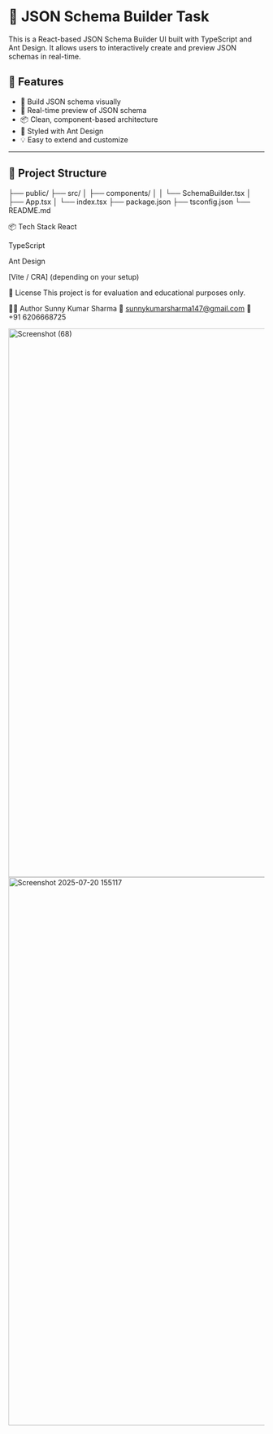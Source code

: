 # 🧩 JSON Schema Builder Task

This is a React-based JSON Schema Builder UI built with TypeScript and Ant Design. It allows users to interactively create and preview JSON schemas in real-time.

## 🚀 Features

- 📄 Build JSON schema visually
- 🔁 Real-time preview of JSON schema
- 📦 Clean, component-based architecture
- 🎨 Styled with Ant Design
- 💡 Easy to extend and customize

---

## 📂 Project Structure

├── public/
├── src/
│ ├── components/
│ │ └── SchemaBuilder.tsx
│ ├── App.tsx
│ └── index.tsx
├── package.json
├── tsconfig.json
└── README.md

📦 Tech Stack
React

TypeScript

Ant Design

[Vite / CRA] (depending on your setup)

📄 License
This project is for evaluation and educational purposes only.

👨‍💻 Author
Sunny Kumar Sharma
📧 sunnykumarsharma147@gmail.com
📱 +91 6206668725




<img width="1920" height="1080" alt="Screenshot (68)" src="https://github.com/user-attachments/assets/c5557fc5-f0f8-4c22-915b-305b053db5df" />
<img width="1919" height="1079" alt="Screenshot 2025-07-20 155117" src="https://github.com/user-attachments/assets/e59ac906-fe2c-47d8-b04f-a8af3da6e9c9" />
